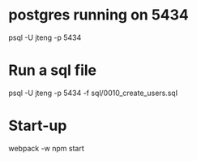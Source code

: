 # postgres running on 5434
psql -U jteng -p 5434

# Run a sql file
psql -U jteng -p 5434 -f sql/0010_create_users.sql

# Start-up
webpack -w
npm start
